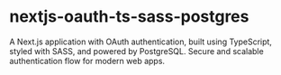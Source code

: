 # nextjs-oauth-ts-sass-postgres
A Next.js application with OAuth authentication, built using TypeScript, styled with SASS, and powered by PostgreSQL. Secure and scalable authentication flow for modern web apps.
